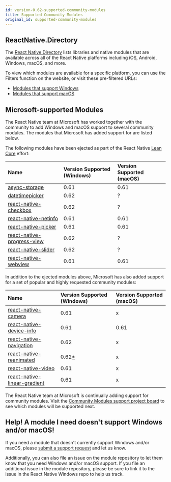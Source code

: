 ```yaml
---
id: version-0.62-supported-community-modules
title: Supported Community Modules
original_id: supported-community-modules
---
```


## ReactNative.Directory

The [React Native Directory](https://reactnative.directory/) lists libraries and native modules that are available across all of the React Native platforms including iOS, Android, Windows, macOS, and more. 

To view which modules are available for a specific platform, you can use the Filters function on the website, or visit these pre-filtered URLs:

- [Modules that support Windows](https://reactnative.directory/?windows=true)
- [Modules that support macOS](https://reactnative.directory/?macos=true)

## Microsoft-supported Modules

The React Native team at Microsoft has worked together with the community to add Windows and macOS support to several community modules. The modules that Microsoft has added support for are listed below. 

The following modules have been ejected as part of the React Native [Lean Core](https://github.com/facebook/react-native/issues/23313) effort:

| Name | Version Supported (Windows) | Version Supported (macOS) |
|:-|:-|:-|
| <ins>[async-storage](https://github.com/react-native-community/async-storage)</ins> | 0.61 | 0.61 |
| <ins>[datetimepicker](https://github.com/react-native-community/datetimepicker)</ins> | 0.62 | ? |
| <ins>[react-native-checkbox](https://github.com/react-native-community/react-native-checkbox)</ins> | 0.62 | ? |
| <ins>[react-native-netinfo](https://www.github.com/react-native-community/react-native-netinfo)</ins> | 0.61 | 0.61 |
| <ins>[react-native-picker](https://github.com/react-native-community/react-native-picker)</ins> | 0.61 | 0.61 |
| <ins>[react-native-progress-view](https://github.com/react-native-community/progress-view)</ins> | 0.62 | ? |
| <ins>[react-native-slider](https://github.com/react-native-community/react-native-slider)</ins> | 0.62 | ? |
| <ins>[react-native-webview](https://www.github.com/react-native-community/react-native-webview)</ins> | 0.61 | 0.61 |

In addition to the ejected modules above, Microsoft has also added support for a set of popular and highly requested community modules:

| Name | Version Supported (Windows) | Version Supported (macOS) |
|:-|:-|:-|
| <ins>[react-native-camera](https://www.github.com/react-native-community/react-native-camera)</ins> | 0.61 | x |
| <ins>[react-native-device-info](https://www.github.com/react-native-community/react-native-device-info)</ins> | 0.61 | 0.61 |
| <ins>[react-native-navigation](https://github.com/react-navigation/react-navigation)</ins> | 0.62 | x |
| <ins>[react-native-reanimated](https://github.com/software-mansion/react-native-reanimated)</ins> | 0.62[*](https://github.com/microsoft/react-native-windows/issues/4151) | x |
| <ins>[react-native-video](https://www.github.com/react-native-community/react-native-video)</ins> | 0.61 | x |
| <ins>[react-native-linear-gradient](https://www.github.com/react-native-community/react-native-linear-gradient)</ins> | 0.61 | x |

The React Native team at Microsoft is continually adding support for community modules. Visit the [Community Modules support project board](https://github.com/microsoft/react-native-windows/projects/23) to see which modules will be supported next.

## Help! A module I need doesn't support Windows and/or macOS!

If you need a module that doesn't currently support Windows and/or macOS, please [submit a support request](https://github.com/microsoft/react-native-windows/issues/new/choose) and let us know.

Additionally, you can also file an issue on the module repository to let them know that you need Windows and/or macOS support. If you file an additional issue in the module repository, please be sure to link it to the issue in the React Native Windows repo to help us track.